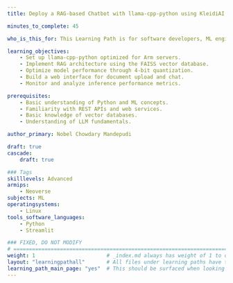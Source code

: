 ```yaml
---
title: Deploy a RAG-based Chatbot with llama-cpp-python using KleidiAI on Arm Servers

minutes_to_complete: 45

who_is_this_for: This Learning Path is for software developers, ML engineers, and those looking to deploy production-ready LLM chatbots with RAG capabilities, knowledge base integration, and performance optimization for Arm Architecture.

learning_objectives:
    - Set up llama-cpp-python optimized for Arm servers.
    - Implement RAG architecture using the FAISS vector database.
    - Optimize model performance through 4-bit quantization.
    - Build a web interface for document upload and chat.
    - Monitor and analyze inference performance metrics.

prerequisites:
    - Basic understanding of Python and ML concepts.
    - Familiarity with REST APIs and web services.
    - Basic knowledge of vector databases.
    - Understanding of LLM fundamentals.

author_primary: Nobel Chowdary Mandepudi

draft: true
cascade:
    draft: true

### Tags
skilllevels: Advanced
armips:
    - Neoverse
subjects: ML
operatingsystems:
    - Linux
tools_software_languages:
    - Python
    - Streamlit

### FIXED, DO NOT MODIFY
# ================================================================================
weight: 1                       # _index.md always has weight of 1 to order correctly
layout: "learningpathall"       # All files under learning paths have this same wrapper
learning_path_main_page: "yes"  # This should be surfaced when looking for related content. Only set for _index.md of learning path content.
---
```

